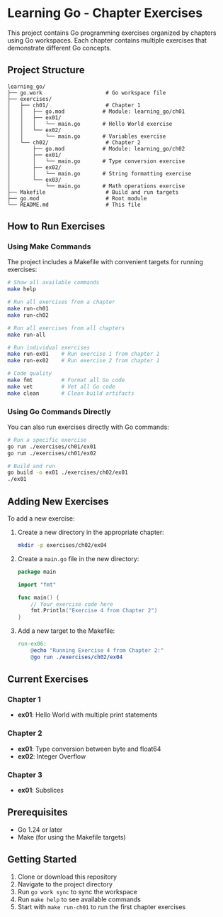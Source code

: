 # Learning Go - Chapter Exercises

This project contains Go programming exercises organized by chapters using Go workspaces. Each chapter contains multiple exercises that demonstrate different Go concepts.

## Project Structure

```
learning_go/
├── go.work                    # Go workspace file
├── exercises/
│   ├── ch01/                  # Chapter 1
│   │   ├── go.mod            # Module: learning_go/ch01
│   │   ├── ex01/
│   │   │   └── main.go       # Hello World exercise
│   │   └── ex02/
│   │       └── main.go       # Variables exercise
│   └── ch02/                  # Chapter 2
│       ├── go.mod            # Module: learning_go/ch02
│       ├── ex01/
│       │   └── main.go       # Type conversion exercise
│       ├── ex02/
│       │   └── main.go       # String formatting exercise
│       └── ex03/
│           └── main.go       # Math operations exercise
├── Makefile                   # Build and run targets
├── go.mod                     # Root module
└── README.md                  # This file
```

## How to Run Exercises

### Using Make Commands

The project includes a Makefile with convenient targets for running exercises:

```bash
# Show all available commands
make help

# Run all exercises from a chapter
make run-ch01
make run-ch02

# Run all exercises from all chapters
make run-all

# Run individual exercises
make run-ex01    # Run exercise 1 from chapter 1
make run-ex02    # Run exercise 2 from chapter 1

# Code quality
make fmt         # Format all Go code
make vet         # Vet all Go code
make clean       # Clean build artifacts
```

### Using Go Commands Directly

You can also run exercises directly with Go commands:

```bash
# Run a specific exercise
go run ./exercises/ch01/ex01
go run ./exercises/ch01/ex02

# Build and run
go build -o ex01 ./exercises/ch02/ex01
./ex01
```

## Adding New Exercises

To add a new exercise:

1. Create a new directory in the appropriate chapter:
   ```bash
   mkdir -p exercises/ch02/ex04
   ```

2. Create a `main.go` file in the new directory:
   ```go
   package main
   
   import "fmt"
   
   func main() {
       // Your exercise code here
       fmt.Println("Exercise 4 from Chapter 2")
   }
   ```

3. Add a new target to the Makefile:
   ```makefile
   run-ex06:
       @echo "Running Exercise 4 from Chapter 2:"
       @go run ./exercises/ch02/ex04
   ```

## Current Exercises

### Chapter 1
- **ex01**: Hello World with multiple print statements

### Chapter 2
- **ex01**: Type conversion between byte and float64
- **ex02**: Integer Overflow

### Chapter 3
- **ex01**: Subslices

## Prerequisites

- Go 1.24 or later
- Make (for using the Makefile targets)

## Getting Started

1. Clone or download this repository
2. Navigate to the project directory
3. Run `go work sync` to sync the workspace
4. Run `make help` to see available commands
5. Start with `make run-ch01` to run the first chapter exercises
